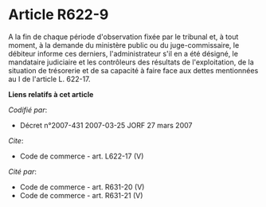# Article R622-9

A la fin de chaque période d'observation fixée par le tribunal et, à tout moment, à la demande du ministère public ou du
juge-commissaire, le débiteur informe ces derniers, l'administrateur s'il en a été désigné, le mandataire judiciaire et les
contrôleurs des résultats de l'exploitation, de la situation de trésorerie et de sa capacité à faire face aux dettes
mentionnées au I de l'article L. 622-17.

**Liens relatifs à cet article**

_Codifié par_:

  - Décret n°2007-431 2007-03-25 JORF 27 mars 2007

_Cite_:

  - Code de commerce - art. L622-17 (V)

_Cité par_:

  - Code de commerce - art. R631-20 (V)
  - Code de commerce - art. R631-21 (V)
